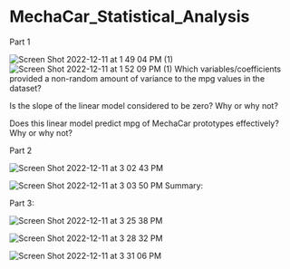 # MechaCar_Statistical_Analysis

Part 1

![Screen Shot 2022-12-11 at 1 49 04 PM (1)](https://user-images.githubusercontent.com/112285856/206925952-2610fd91-d4cd-4ce5-b4ac-d3d1aa2d1ddd.png)
![Screen Shot 2022-12-11 at 1 52 09 PM (1)](https://user-images.githubusercontent.com/112285856/206925960-f871e9d5-3996-4a36-98ba-66f3bd19ba25.png)
Which variables/coefficients provided a non-random amount of variance to the mpg values in the dataset?

Is the slope of the linear model considered to be zero? Why or why not?

Does this linear model predict mpg of MechaCar prototypes effectively? Why or why not?

Part 2

![Screen Shot 2022-12-11 at 3 02 43 PM](https://user-images.githubusercontent.com/112285856/206926096-836c1ed6-e5e5-481f-af4e-22efdebe8c14.png)

![Screen Shot 2022-12-11 at 3 03 50 PM](https://user-images.githubusercontent.com/112285856/206926131-6032b87b-caad-40f0-8635-f92f6d2d9802.png)
Summary:

Part 3:


![Screen Shot 2022-12-11 at 3 25 38 PM](https://user-images.githubusercontent.com/112285856/206927061-073a26d5-a820-4a0f-afc7-43b084aa48e3.png)

![Screen Shot 2022-12-11 at 3 28 32 PM](https://user-images.githubusercontent.com/112285856/206927174-ea83a678-c59d-4c3c-bf61-7adedb558e3e.png)

![Screen Shot 2022-12-11 at 3 31 06 PM](https://user-images.githubusercontent.com/112285856/206927255-8478bbcd-3578-4630-96c8-ff9813782e55.png)
